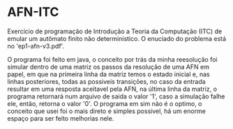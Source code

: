 # AFN-ITC
Exercício de programação de Introdução a Teoria da Computação (ITC) de emular um autômato finito não deterministico.
O enuciado do problema está no 'ep1-afn-v3.pdf'. 

O programa foi feito em java, o conceito por trás da minha reesolução foi simular dentro de uma matriz os
passos da resolução de uma AFN em papel, em que na primeira linha da matriz temos o estado inicial e, nas linhas posteriores, todas as possiveis transições,
no caso da entrada resultar em uma resposta aceitavel pela AFN, na última linha da matriz, o programa retornará num arquivo de saida o valor '1', caso a simulação
falhe ele, então, retorna o valor '0'.
O programa em sim não é o optimo, o conceito que usei foi o mais direto e simples possivel, há um enorme espaço para ser feito melhorias nele.
